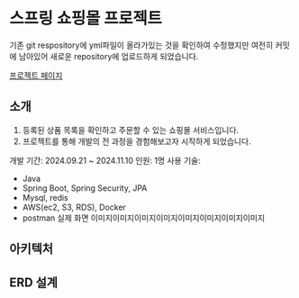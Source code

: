 # 스프링 쇼핑몰 프로젝트
기존 git respository에 yml파일이 올라가있는 것을 확인하여 수정했지만 여전히 커밋에 남아있어 새로운 repository에 업로드하게 되었습니다.

[프로젝트 페이지](https://app.appsmith.com/app/demo2/itemlist-671b34ce899642282b4bd5f4?embed=true)

## 소개
1. 등록된 상품 목록을 확인하고 주문할 수 있는 쇼핑몰 서비스입니다.
2. 프로젝트를 통해 개발의 전 과정을 경험해보고자 시작하게 되었습니다.

개발 기간: 2024.09.21 ~ 2024.11.10
인원: 1명
사용 기술: 
- Java
- Spring Boot, Spring Security, JPA
- Mysql, redis
- AWS(ec2, S3, RDS), Docker
- postman
실제 화면
이미지이미지이미지이미지이미지이미지이미지이미지

## 아키텍처

## ERD 설계
